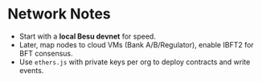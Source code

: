 # Network Notes
- Start with a **local Besu devnet** for speed.
- Later, map nodes to cloud VMs (Bank A/B/Regulator), enable IBFT2 for BFT consensus.
- Use `ethers.js` with private keys per org to deploy contracts and write events.
